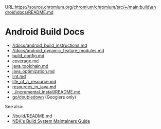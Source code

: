 URL:https://source.chromium.org/chromium/chromium/src/+/main:build\android\docs\README.md
# Android Build Docs

* [//docs/android_build_instructions.md](/docs/android_build_instructions.md)
* [//docs/android_dynamic_feature_modules.md](/docs/android_dynamic_feature_modules.md)
* [build_config.md](build_config.md)
* [coverage.md](coverage.md)
* [java_toolchain.md](java_toolchain.md)
* [java_optimization.md](java_optimization.md)
* [lint.md](lint.md)
* [life_of_a_resource.md](life_of_a_resource.md)
* [resources_in_java.md](resources_in_java.md)
* [../incremental_install/README.md](../incremental_install/README.md)
* [go/doubledown](https://goto.google.com/doubledown) (Googlers only)

See also:
* [//build/README.md](../../README.md)
* [NDK's Build System Maintainers Guide](https://android.googlesource.com/platform/ndk/+/master/docs/BuildSystemMaintainers.md)
